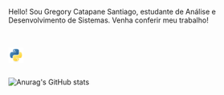 Hello! Sou Gregory Catapane Santiago, estudante de Análise e Desenvolvimento de Sistemas. Venha conferir meu trabalho!
##

<div style="display: inline_block"><br>
  <img align="center" alt="Rafa-Python" height="30" width="30" src="https://raw.githubusercontent.com/devicons/devicon/master/icons/python/python-original.svg">
  
##
![Anurag's GitHub stats](https://github-readme-stats.vercel.app/api?username=osantiagoo02&show_icons=true&theme=transparent)
